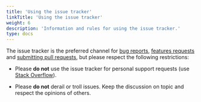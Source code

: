 ```yaml
---
title: 'Using the issue tracker'
linkTitle: 'Using the issue tracker'
weight: 6
description: 'Information and rules for using the issue tracker.'
type: docs
---
```


The issue tracker is the preferred channel for [bug reports](#bugs),
[features requests](#features) and [submitting pull
requests](#pull-requests), but please respect the following restrictions:

- Please **do not** use the issue tracker for personal support requests (use
  [Stack Overflow](http://stackoverflow.com)).

- Please **do not** derail or troll issues. Keep the discussion on topic and
  respect the opinions of others.

<a name="bugs"></a>
